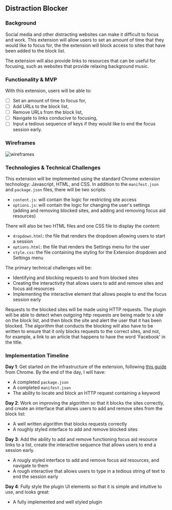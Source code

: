## Distraction Blocker
### Background

Social media and other distracting websites can make it difficult to focus and work.
This extension will allow users to set an amount of time that they would like to focus for, the the extension will block access to sites that have been added to the block list.

The extension will also provide links to resources that can be useful for focusing, such as websites that provide relaxing background music.

### Functionality & MVP

With this extension, users will be able to:

- [ ] Set an amount of time to focus for,
- [ ] Add URLs to the block list,
- [ ] Remove URLs from the block list,
- [ ] Navigate to links conducive to focusing,
- [ ] Input a tedious sequence of keys if they would like to end the focus session early.

### Wireframes

![wireframes](https://github.com/scandycuz/flex-project/docs/settings-wireframe.png)

### Technologies & Technical Challenges

This extension will be implemented using the standard Chrome extension technology: Javascript, HTML, and CSS.  In addition to the `manifest.json` and `package.json` files, there will be two scripts:

- `content.js`: will contain the logic for restricting site access
- `options.js`: will contain the logic for changing the user's settings (adding and removing blocked sites, and adding and removing focus aid resources)

There will also be two HTML files and one CSS file to display the content:

- `dropdown.html`: the file that renders the dropdown allowing users to start a session
- `options.html`: the file that renders the Settings menu for the user
- `style.css`: the file containing the styling for the Extension dropdown and Settings menu

The primary technical challenges will be:

- Identifying and blocking requests to and from blocked sites
- Creating the interactivity that allows users to add and remove sites and focus aid resources
- Implementing the interactive element that allows people to end the focus session early

Requests to the blocked sites will be made using HTTP requests. The plugin will be able to detect when outgoing http requests are being made to a site on the block list, and then block the site and alert the user that it has been blocked. The algorithm that conducts the blocking will also have to be written to ensure that it only blocks requests to the correct sites, and not, for example, a link to an article that happens to have the word 'Facebook' in the title.

### Implementation Timeline

**Day 1**: Get started on the infrastructure of the extension, following <a href="https://developer.chrome.com/extensions/getstarted">this guide</a> from Chrome.  By the end of the day, I will have:

- A completed `package.json`
- A completed `manifest.json`
- The ability to locate and block an HTTP request containing a keyword

**Day 2**: Work on improving the algorithm so that it blocks the sites correctly, and create an interface that allows users to add and remove sites from the block list:

- A well written algorithm that blocks requests correctly
- A roughly styled interface to add and remove blocked sites

**Day 3**: Add the ability to add and remove functioning focus aid resource links to a list, create the interactive sequence that allows users to end a session early.

- A rougly styled interface to add and remove focus aid resources, and navigate to them
- A rough interactive that allows users to type in a tedious string of text to end the session early

**Day 4**: Fully style the plugin UI elements so that it is simple and intuitive to use, and looks great:

- A fully implemented and well styled plugin
